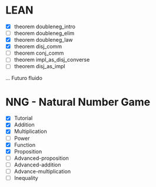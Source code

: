 # LEAN

- [x] theorem doubleneg_intro 
- [ ] theorem doubleneg_elim 
- [x] theorem doubleneg_law
- [x] theorem disj_comm
- [ ] theorem conj_comm
- [ ] theorem impl_as_disj_converse
- [ ] theorem disj_as_impl

... Futuro fluido 

# NNG - Natural Number Game

- [x] Tutorial
- [x] Addition
- [x] Multiplication 
- [ ] Power
- [x] Function
- [x] Proposition
- [ ] Advanced-proposition
- [ ] Advanced-addition
- [ ] Advance-multiplication
- [ ] Inequality